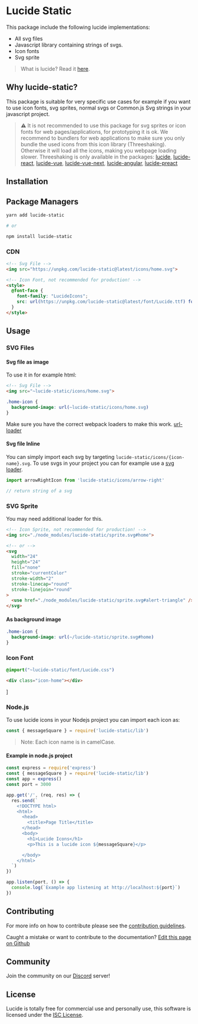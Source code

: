 # Lucide Static

This package include the following lucide implementations:

- All svg files
- Javascript library containing strings of svgs.
- Icon fonts
- Svg sprite

> What is lucide? Read it [here](https://github.com/lucide-icons/lucide#what-is-lucide).

## Why lucide-static?

This package is suitable for very specific use cases for example if you want to use icon fonts, svg sprites, normal svgs or Common.js Svg strings in your javascript project.

> ⚠️ It is not recommended to use this package for svg sprites or icon fonts for web pages/applications, for prototyping it is ok. We recommend to bundlers for web applications to make sure you only bundle the used icons from this icon library (Threeshaking). Otherwise it will load all the icons, making you webpage loading slower. Threeshaking is only available in the packages: [lucide](https://github.com/lucide-icons/lucide/tree/master/packages/lucide), [lucide-react](https://github.com/lucide-icons/lucide/tree/master/packages/lucide-react), [lucide-vue](https://github.com/lucide-icons/lucide/tree/master/packages/lucide-vue), [lucide-vue-next](https://github.com/lucide-icons/lucide/tree/master/packages/lucide-vue-next), [lucide-angular](https://github.com/lucide-icons/lucide/tree/master/packages/lucide-angular), [lucide-preact](https://github.com/lucide-icons/lucide/tree/master/packages/lucide-preact)

## Installation

## Package Managers

```sh
yarn add lucide-static

# or

npm install lucide-static
```

### CDN

``` html
<!-- Svg File -->
<img src="https://unpkg.com/lucide-static@latest/icons/home.svg">

<!-- Icon Font, not recommended for production! -->
<style>
  @font-face {
    font-family: "LucideIcons";
    src: url(https://unpkg.com/lucide-static@latest/font/Lucide.ttf) format("truetype");
  }
</style>
```

## Usage
### SVG Files

#### Svg file as image

To use it in for example html:

``` html
<!-- Svg File -->
<img src="~lucide-static/icons/home.svg">
```

``` css
.home-icon {
  background-image: url(~lucide-static/icons/home.svg)
}
```
Make sure you have the correct webpack loaders to make this work. [url-loader](https://v4.webpack.js.org/loaders/url-loader/)

#### Svg file Inline

You can simply import each svg by targeting `lucide-static/icons/{icon-name}.svg`.
To use svgs in your project you can for example use a [svg loader](https://v4.webpack.js.org/loaders/svg-inline-loader/).

```js
import arrowRightIcon from 'lucide-static/icons/arrow-right'

// return string of a svg
```

### SVG Sprite

You may need additional loader for this.

```html
<!-- Icon Sprite, not recommended for production! -->
<img src="./node_modules/lucide-static/sprite.svg#home">

<!-- or -->
<svg
  width="24"
  height="24"
  fill="none"
  stroke="currentColor"
  stroke-width="2"
  stroke-linecap="round"
  stroke-linejoin="round"
>
  <use href="./node_modules/lucide-static/sprite.svg#alert-triangle" />
</svg>
```

#### As background image

``` css
.home-icon {
  background-image: url(~/lucide-static/sprite.svg#home)
}
```

### Icon Font

```css
@import("~lucide-static/font/Lucide.css")
```

```html
<div class="icon-home"></div>
```
]

### Node.js

To use lucide icons in your Nodejs project you can import each icon as:

```js
const { messageSquare } = require('lucide-static/lib')
```

> Note: Each icon name is in camelCase.

#### Example in node.js project

```js
const express = require('express')
const { messageSquare } = require('lucide-static/lib')
const app = express()
const port = 3000

app.get('/', (req, res) => {
  res.send(`
    <!DOCTYPE html>
    <html>
      <head>
        <title>Page Title</title>
      </head>
      <body>
        <h1>Lucide Icons</h1>
        <p>This is a lucide icon ${messageSquare}</p>

      </body>
    </html>
  `)
})

app.listen(port, () => {
  console.log(`Example app listening at http://localhost:${port}`)
})
```

## Contributing

For more info on how to contribute please see the [contribution guidelines](https://github.com/lucide-icons/lucide/blob/master/CONTRIBUTING.md).

Caught a mistake or want to contribute to the documentation? [Edit this page on Github](https://github.com/lucide-icons/lucide/blob/master/README.md)

## Community

Join the community on our [Discord](https://discord.gg/EH6nSts) server!

## License

Lucide is totally free for commercial use and personally use, this software is licensed under the [ISC License](https://github.com/lucide-icons/lucide/blob/master/LICENSE).
